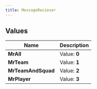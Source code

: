 ```yaml
---
title: MessageReciever
---
```


## Values
| Name | Description |
| ---- | ----------- |
| **MrAll** | Value: **0** |
| **MrTeam** | Value: **1** |
| **MrTeamAndSquad** | Value: **2** |
| **MrPlayer** | Value: **3** |

